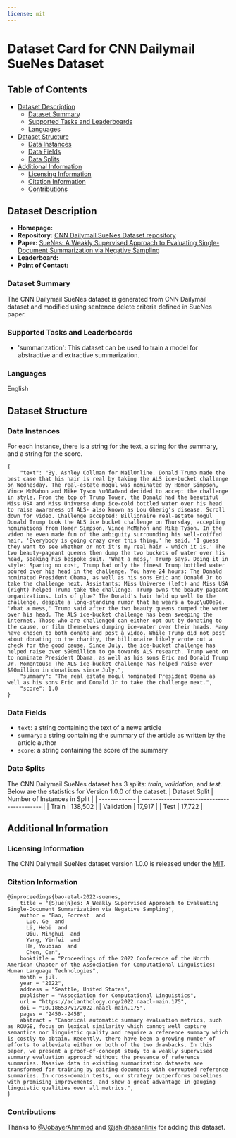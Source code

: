 ```yaml
---
license: mit
---
```


# Dataset Card for CNN Dailymail SueNes Dataset

## Table of Contents
- [Dataset Description](#dataset-description)
  - [Dataset Summary](#dataset-summary)
  - [Supported Tasks and Leaderboards](#supported-tasks-and-leaderboards)
  - [Languages](#languages)
- [Dataset Structure](#dataset-structure)
  - [Data Instances](#data-instances)
  - [Data Fields](#data-fields)
  - [Data Splits](#data-splits)
- [Additional Information](#additional-information)
  - [Licensing Information](#licensing-information)
  - [Citation Information](#citation-information)
  - [Contributions](#contributions)

## Dataset Description

- **Homepage:**
- **Repository:** [CNN Dailymail SueNes Dataset repository](https://github.com/JobayerAhmmed/cnn_dailymail_suenes_dataset)
- **Paper:** [SueNes: A Weakly Supervised Approach to Evaluating Single-Document Summarization via Negative Sampling](https://aclanthology.org/2022.naacl-main.175.pdf)
- **Leaderboard:**
- **Point of Contact:**

### Dataset Summary

The CNN Dailymail SueNes dataset is generated from CNN Dailymail dataset and 
modified using sentence delete criteria
defined in SueNes paper.

### Supported Tasks and Leaderboards

- 'summarization': This dataset can be used to train a model for abstractive and extractive summarization.

### Languages

English

## Dataset Structure

### Data Instances

For each instance, there is a string for the text, a string for the summary, and a string for the score.

```
{
    "text": "By. Ashley Collman for MailOnline. Donald Trump made the best case that his hair is real by taking the ALS ice-bucket challenge on Wednesday. The real-estate mogul was nominated by Homer Simpson, Vince McMahon and Mike Tyson \u00a0and decided to accept the challenge in style. From the top of Trump Tower, the Donald had the beautiful Miss USA and Miss Universe dump ice-cold bottled water over his head to raise awareness of ALS- also known as Lou Gherig's disease. Scroll down for video. Challenge accepted: Billionaire real-estate mogul Donald Trump took the ALS ice bucket challenge on Thursday, accepting nominations from Homer Simpson, Vince McMahon and Mike Tyson. In the video he even made fun of the ambiguity surrounding his well-coiffed hair. 'Everybody is going crazy over this thing,' he said. 'I guess they want to see whether or not it's my real hair - which it is.' The two beauty-pageant queens then dump the two buckets of water over his head, soaking his bespoke suit. 'What a mess,' Trump says. Doing it in style: Sparing no cost, Trump had only the finest Trump bottled water poured over his head in the challenge. You have 24 hours: The Donald nominated President Obama, as well as his sons Eric and Donald Jr to take the challenge next. Assistants: Miss Universe (left) and Miss USA (right) helped Trump take the challenge. Trump owns the beauty pageant organizations. Lots of glue? The Donald's hair held up well to the challenge, despite a long-standing rumor that he wears a toup\u00e9e. 'What a mess,' Trump said after the two beauty queens dumped the water over his head. The ALS ice-bucket challenge has been sweeping the internet. Those who are challenged can either opt out by donating to the cause, or film themselves dumping ice-water over their heads. Many have chosen to both donate and post a video. While Trump did not post about donating to the charity, the billionaire likely wrote out a check for the good cause. Since July, the ice-bucket challenge has helped raise over $90million to go towards ALS research. Trump went on to nominate President Obama, as well as his sons Eric and Donald Trump Jr. Momentous: The ALS ice-bucket challenge has helped raise over $90million in donations since July.",
    "summary": "The real estate mogul nominated President Obama as well as his sons Eric and Donald Jr to take the challenge next.",
    "score": 1.0
}
```
### Data Fields

- `text`: a string containing the text of a news article
- `summary`: a string containing the summary of the article as written by the article author
- `score`: a string containing the score of the summary

### Data Splits

The CNN Dailymail SueNes dataset has 3 splits: _train_, _validation_, and _test_. Below are the statistics for Version 1.0.0 of the dataset.
| Dataset Split | Number of Instances in Split                |
| ------------- | ------------------------------------------- |
| Train         | 138,502                                     |
| Validation    | 17,917                                      |
| Test          | 17,722                                      |

## Additional Information

### Licensing Information

The CNN Dailymail SueNes dataset version 1.0.0 is released under the [MIT](https://opensource.org/licenses/MIT). 

### Citation Information

```
@inproceedings{bao-etal-2022-suenes,
    title = "{S}ue{N}es: A Weakly Supervised Approach to Evaluating Single-Document Summarization via Negative Sampling",
    author = "Bao, Forrest  and
      Luo, Ge  and
      Li, Hebi  and
      Qiu, Minghui  and
      Yang, Yinfei  and
      He, Youbiao  and
      Chen, Cen",
    booktitle = "Proceedings of the 2022 Conference of the North American Chapter of the Association for Computational Linguistics: Human Language Technologies",
    month = jul,
    year = "2022",
    address = "Seattle, United States",
    publisher = "Association for Computational Linguistics",
    url = "https://aclanthology.org/2022.naacl-main.175",
    doi = "10.18653/v1/2022.naacl-main.175",
    pages = "2450--2458",
    abstract = "Canonical automatic summary evaluation metrics, such as ROUGE, focus on lexical similarity which cannot well capture semantics nor linguistic quality and require a reference summary which is costly to obtain. Recently, there have been a growing number of efforts to alleviate either or both of the two drawbacks. In this paper, we present a proof-of-concept study to a weakly supervised summary evaluation approach without the presence of reference summaries. Massive data in existing summarization datasets are transformed for training by pairing documents with corrupted reference summaries. In cross-domain tests, our strategy outperforms baselines with promising improvements, and show a great advantage in gauging linguistic qualities over all metrics.",
}
```

### Contributions

Thanks to [@JobayerAhmmed](https://github.com/JobayerAhmmed) and [@jahidhasanlinix](https://github.com/jahidhasanlinix) for adding this dataset.


